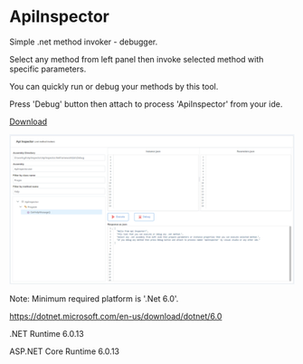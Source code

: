 # ApiInspector
Simple .net method invoker - debugger.

Select any method from left panel
then invoke selected method with specific parameters.

You can quickly run or debug your methods by this tool.

Press 'Debug' button then attach to process 'ApiInspector' from your ide.

<a id="raw-url" href="https://github.com/beyaz/ApiInspector/releases/download/LatestVersion/ApiInspector.zip">Download</a>

![Screenshot](Screenshot.png)

Note: Minimum required platform is '.Net 6.0'.

https://dotnet.microsoft.com/en-us/download/dotnet/6.0

.NET Runtime 6.0.13

ASP.NET Core Runtime 6.0.13